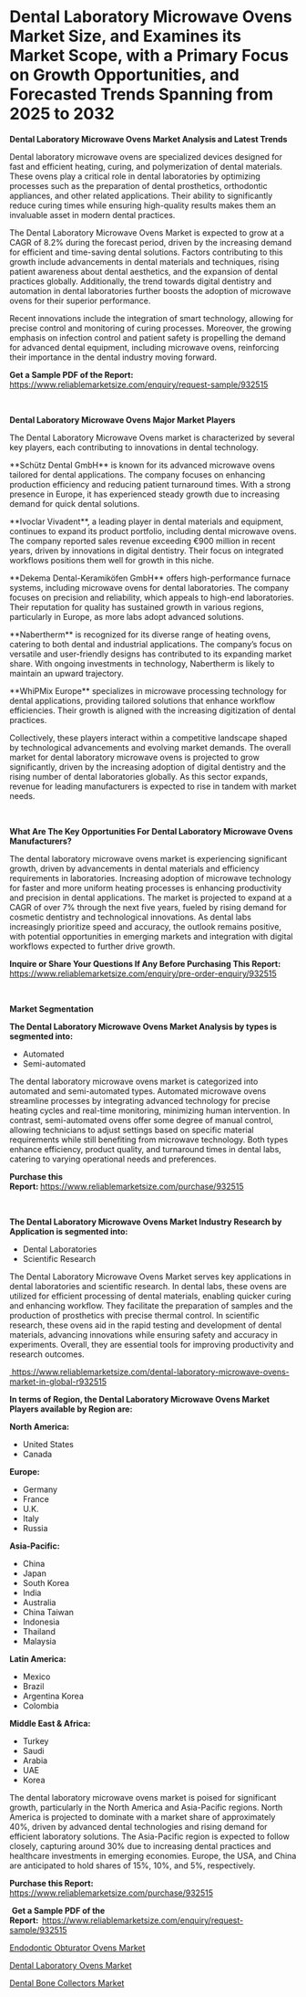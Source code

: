 <p><h1>Dental Laboratory Microwave Ovens Market Size, and Examines its Market Scope, with a Primary Focus on Growth Opportunities, and Forecasted Trends Spanning from 2025 to 2032</h1></p><p><strong>Dental Laboratory Microwave Ovens Market Analysis and Latest Trends</strong></p>
<p><p>Dental laboratory microwave ovens are specialized devices designed for fast and efficient heating, curing, and polymerization of dental materials. These ovens play a critical role in dental laboratories by optimizing processes such as the preparation of dental prosthetics, orthodontic appliances, and other related applications. Their ability to significantly reduce curing times while ensuring high-quality results makes them an invaluable asset in modern dental practices.</p><p>The Dental Laboratory Microwave Ovens Market is expected to grow at a CAGR of 8.2% during the forecast period, driven by the increasing demand for efficient and time-saving dental solutions. Factors contributing to this growth include advancements in dental materials and techniques, rising patient awareness about dental aesthetics, and the expansion of dental practices globally. Additionally, the trend towards digital dentistry and automation in dental laboratories further boosts the adoption of microwave ovens for their superior performance.</p><p>Recent innovations include the integration of smart technology, allowing for precise control and monitoring of curing processes. Moreover, the growing emphasis on infection control and patient safety is propelling the demand for advanced dental equipment, including microwave ovens, reinforcing their importance in the dental industry moving forward.</p></p>
<p><strong>Get a Sample PDF of the Report:&nbsp;</strong> <a href="https://www.reliablemarketsize.com/enquiry/request-sample/932515?utm_campaign=1103&utm_medium=2&utm_source=Github&utm_content=ia&utm_term=21032025&utm_id=dental-laboratory-microwave-ovens">https://www.reliablemarketsize.com/enquiry/request-sample/932515</a></p>
<p>&nbsp;</p>
<p><strong>Dental Laboratory Microwave Ovens Major Market Players</strong></p>
<p><p>The Dental Laboratory Microwave Ovens market is characterized by several key players, each contributing to innovations in dental technology. </p><p>**Schütz Dental GmbH** is known for its advanced microwave ovens tailored for dental applications. The company focuses on enhancing production efficiency and reducing patient turnaround times. With a strong presence in Europe, it has experienced steady growth due to increasing demand for quick dental solutions.</p><p>**Ivoclar Vivadent**, a leading player in dental materials and equipment, continues to expand its product portfolio, including dental microwave ovens. The company reported sales revenue exceeding €900 million in recent years, driven by innovations in digital dentistry. Their focus on integrated workflows positions them well for growth in this niche.</p><p>**Dekema Dental-Keramiköfen GmbH** offers high-performance furnace systems, including microwave ovens for dental laboratories. The company focuses on precision and reliability, which appeals to high-end laboratories. Their reputation for quality has sustained growth in various regions, particularly in Europe, as more labs adopt advanced solutions.</p><p>**Nabertherm** is recognized for its diverse range of heating ovens, catering to both dental and industrial applications. The company’s focus on versatile and user-friendly designs has contributed to its expanding market share. With ongoing investments in technology, Nabertherm is likely to maintain an upward trajectory.</p><p>**WhiPMix Europe** specializes in microwave processing technology for dental applications, providing tailored solutions that enhance workflow efficiencies. Their growth is aligned with the increasing digitization of dental practices.</p><p>Collectively, these players interact within a competitive landscape shaped by technological advancements and evolving market demands. The overall market for dental laboratory microwave ovens is projected to grow significantly, driven by the increasing adoption of digital dentistry and the rising number of dental laboratories globally. As this sector expands, revenue for leading manufacturers is expected to rise in tandem with market needs.</p></p>
<p>&nbsp;</p>
<p><strong>What Are The Key Opportunities For Dental Laboratory Microwave Ovens Manufacturers?</strong></p>
<p><p>The dental laboratory microwave ovens market is experiencing significant growth, driven by advancements in dental materials and efficiency requirements in laboratories. Increasing adoption of microwave technology for faster and more uniform heating processes is enhancing productivity and precision in dental applications. The market is projected to expand at a CAGR of over 7% through the next five years, fueled by rising demand for cosmetic dentistry and technological innovations. As dental labs increasingly prioritize speed and accuracy, the outlook remains positive, with potential opportunities in emerging markets and integration with digital workflows expected to further drive growth.</p></p>
<p><strong>Inquire or Share Your Questions If Any Before Purchasing This Report:</strong> <a href="https://www.reliablemarketsize.com/enquiry/pre-order-enquiry/932515?utm_campaign=1103&utm_medium=2&utm_source=Github&utm_content=ia&utm_term=21032025&utm_id=dental-laboratory-microwave-ovens">https://www.reliablemarketsize.com/enquiry/pre-order-enquiry/932515</a></p>
<p>&nbsp;</p>
<p><strong>Market Segmentation</strong></p>
<p><strong>The Dental Laboratory Microwave Ovens Market Analysis by types is segmented into:</strong></p>
<p><ul><li>Automated</li><li>Semi-automated</li></ul></p>
<p><p>The dental laboratory microwave ovens market is categorized into automated and semi-automated types. Automated microwave ovens streamline processes by integrating advanced technology for precise heating cycles and real-time monitoring, minimizing human intervention. In contrast, semi-automated ovens offer some degree of manual control, allowing technicians to adjust settings based on specific material requirements while still benefiting from microwave technology. Both types enhance efficiency, product quality, and turnaround times in dental labs, catering to varying operational needs and preferences.</p></p>
<p><strong>Purchase this Report:&nbsp;</strong><a href="https://www.reliablemarketsize.com/purchase/932515?utm_campaign=1103&utm_medium=2&utm_source=Github&utm_content=ia&utm_term=21032025&utm_id=dental-laboratory-microwave-ovens">https://www.reliablemarketsize.com/purchase/932515</a></p>
<p>&nbsp;</p>
<p><strong>The Dental Laboratory Microwave Ovens Market Industry Research by Application is segmented into:</strong></p>
<p><ul><li>Dental Laboratories</li><li>Scientific Research</li></ul></p>
<p><p>The Dental Laboratory Microwave Ovens Market serves key applications in dental laboratories and scientific research. In dental labs, these ovens are utilized for efficient processing of dental materials, enabling quicker curing and enhancing workflow. They facilitate the preparation of samples and the production of prosthetics with precise thermal control. In scientific research, these ovens aid in the rapid testing and development of dental materials, advancing innovations while ensuring safety and accuracy in experiments. Overall, they are essential tools for improving productivity and research outcomes.</p></p>
<p><a href="https://www.reliablemarketsize.com/dental-laboratory-microwave-ovens-market-in-global-r932515?utm_campaign=1103&utm_medium=2&utm_source=Github&utm_content=ia&utm_term=21032025&utm_id=dental-laboratory-microwave-ovens">&nbsp;https://www.reliablemarketsize.com/dental-laboratory-microwave-ovens-market-in-global-r932515</a></p>
<p><strong>In terms of Region, the Dental Laboratory Microwave Ovens Market Players available by Region are:</strong></p>
<p>
    <p> <strong> North America: </strong>
        <ul>
            <li>United States</li>
            <li>Canada</li>
        </ul>
        </p> 
    <p> <strong> Europe: </strong>
        <ul>
            <li>Germany</li>
            <li>France</li>
            <li>U.K.</li>
            <li>Italy</li>
            <li>Russia</li>
        </ul>
        </p> 
    <p> <strong> Asia-Pacific: </strong>
        <ul>
            <li>China</li>
            <li>Japan</li>
            <li>South Korea</li>
            <li>India</li>
            <li>Australia</li>
            <li>China Taiwan</li>
            <li>Indonesia</li>
            <li>Thailand</li>
            <li>Malaysia</li>
        </ul>
        </p> 
    <p> <strong> Latin America: </strong>
        <ul>
            <li>Mexico</li>
            <li>Brazil</li>
            <li>Argentina Korea</li>
            <li>Colombia</li>
        </ul>
        </p> 
    <p> <strong> Middle East & Africa: </strong>
        <ul>
            <li>Turkey</li>
            <li>Saudi</li>
            <li>Arabia</li>
            <li>UAE</li>
            <li>Korea</li>
        </ul>
    </p>
    </p>
<p><p>The dental laboratory microwave ovens market is poised for significant growth, particularly in the North America and Asia-Pacific regions. North America is projected to dominate with a market share of approximately 40%, driven by advanced dental technologies and rising demand for efficient laboratory solutions. The Asia-Pacific region is expected to follow closely, capturing around 30% due to increasing dental practices and healthcare investments in emerging economies. Europe, the USA, and China are anticipated to hold shares of 15%, 10%, and 5%, respectively.</p></p>
<p><strong>Purchase this Report: </strong><a href="https://www.reliablemarketsize.com/purchase/932515?utm_campaign=1103&utm_medium=2&utm_source=Github&utm_content=ia&utm_term=21032025&utm_id=dental-laboratory-microwave-ovens">https://www.reliablemarketsize.com/purchase/932515</a></p>
<p>&nbsp;<strong>Get a Sample PDF of the Report:&nbsp;&nbsp;</strong><a href="https://www.reliablemarketsize.com/enquiry/request-sample/932515?utm_campaign=1103&utm_medium=2&utm_source=Github&utm_content=ia&utm_term=21032025&utm_id=dental-laboratory-microwave-ovens">https://www.reliablemarketsize.com/enquiry/request-sample/932515</a></p>
<p><strong></strong></p>
<p><p><a href="https://github.com/auriashetzxj/Market-Research-Report-List-1/blob/main/endodontic-obturator-ovens-market.md?utm_campaign=1103&utm_medium=2&utm_source=Github&utm_content=ia&utm_term=21032025&utm_id=dental-laboratory-microwave-ovens">Endodontic Obturator Ovens Market</a></p><p><a href="https://github.com/gdfhhhj/Market-Research-Report-List-7/blob/main/dental-laboratory-ovens-market.md?utm_campaign=1103&utm_medium=2&utm_source=Github&utm_content=ia&utm_term=21032025&utm_id=dental-laboratory-microwave-ovens">Dental Laboratory Ovens Market</a></p><p><a href="https://github.com/wycheelwayeu/Market-Research-Report-List-1/blob/main/dental-bone-collectors-market.md?utm_campaign=1103&utm_medium=2&utm_source=Github&utm_content=ia&utm_term=21032025&utm_id=dental-laboratory-microwave-ovens">Dental Bone Collectors Market</a></p></p>